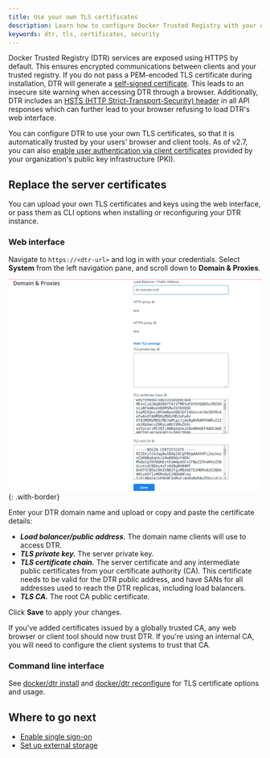 ```yaml
---
title: Use your own TLS certificates
description: Learn how to configure Docker Trusted Registry with your own TLS certificates.
keywords: dtr, tls, certificates, security
---
```


Docker Trusted Registry (DTR) services are exposed using HTTPS by default. This
ensures encrypted communications between clients and your trusted registry. If
you do not pass a PEM-encoded TLS certificate during installation, DTR will
generate a [self-signed
certificate](https://en.wikipedia.org/wiki/Self-signed_certificate). This leads
to an insecure site warning when accessing DTR through a browser. Additionally,
DTR includes an [HSTS (HTTP Strict-Transport-Security)
header](https://en.wikipedia.org/wiki/HTTP_Strict_Transport_Security) in all
API responses which can further lead to your browser refusing to load DTR's web
interface.

You can configure DTR to use your own TLS certificates, so that it is
automatically trusted by your users' browser and client tools. As of v2.7, you
can also [enable user authentication via client
certificates](/ee/enable-client-certificate-authentication/) provided by your
organization's public key infrastructure (PKI).

## Replace the server certificates

You can upload your own TLS certificates and keys using the web interface, or pass them as CLI options when installing or reconfiguring your DTR instance.

### Web interface

Navigate to `https://<dtr-url>` and log in with your credentials. Select **System** from the left navigation pane, and scroll down to **Domain & Proxies**. 

![](/ee/dtr/images/use-your-certificates-1.png){: .with-border}

Enter your DTR domain name and upload or copy and paste the certificate details:

* ***Load balancer/public address.*** The domain name clients will use to access DTR.
* ***TLS private key.*** The server private key.
* ***TLS certificate chain.*** The server certificate and any intermediate public
certificates from your certificate authority (CA). This certificate needs to be valid for the DTR public address,
and have SANs for all addresses used to reach the DTR replicas, including load
balancers.
* ***TLS CA.*** The root CA public certificate.

Click **Save** to apply your changes.

If you've added certificates issued by a globally trusted CA,
any web browser or client tool should now trust DTR. If you're using an internal
CA, you will need to configure the client systems to trust that
CA.

### Command line interface

See [docker/dtr install](/reference/dtr/2.7/cli/install/) and [docker/dtr reconfigure](/reference/dtr/2.7/cli/reconfigure/) for TLS certificate options and usage. 

## Where to go next
- [Enable single sign-on](enable-single-sign-on)
- [Set up external storage](external-storage)
